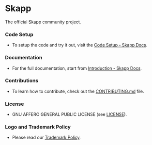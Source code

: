 # Skapp

The official [Skapp](https://skapp.com/) community project.

### Code Setup 

- To setup the code and try it out, visit the [Code Setup - Skapp Docs](https://docs.skapp.com/docs/code-setup/intro).

### Documentation

- For the full documentation, start from [Introduction - Skapp Docs](https://docs.skapp.com/docs/introduction).

### Contributions

- To learn how to contribute, check out the [CONTRIBUTING.md](https://github.com/SkappHQ/skapp/blob/main/CONTRIBUTING.md) file.

### License

- GNU AFFERO GENERAL PUBLIC LICENSE (see [LICENSE](https://github.com/SkappHQ/skapp-fe/blob/main/LICENSE)).

### Logo and Trademark Policy

- Please read our [Trademark Policy](https://github.com/SkappHQ/skapp-fe/blob/main/TRADEMARK_POLICY.md).
